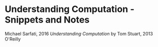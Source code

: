# Understanding Computation - Snippets and Notes
Michael Sarfati, 2016
*Understanding Computation* by Tom Stuart, 2013 O'Reilly



